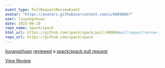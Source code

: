 ```yaml
---
event_type: PullRequestReviewEvent
avatar: "https://avatars.githubusercontent.com/u/6809866?"
user: liuyangzhuan
date: 2023-09-19
repo_name: spack/spack
html_url: https://github.com/spack/spack/pull/40089#pullrequestreview-1634162898
repo_url: https://github.com/spack/spack
---
```


<a href='https://github.com/liuyangzhuan' target='_blank'>liuyangzhuan</a> <a href='https://github.com/spack/spack/pull/40089#pullrequestreview-1634162898' target='_blank'>reviewed</a> a <a href='https://github.com/spack/spack/pull/40089' target='_blank'>spack/spack pull request</a>

<small></small>

<a href='https://github.com/spack/spack/pull/40089#pullrequestreview-1634162898' target='_blank'>View Review</a>